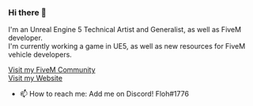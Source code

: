 ### Hi there 👋

I'm an Unreal Engine 5 Technical Artist and Generalist, as well as FiveM developer.<br>
I'm currently working a game in UE5, as well as new resources for FiveM vehicle developers.

[Visit my FiveM Community](https://discord.gg/dawnstar-fivem)<br>
[Visit my Website](https://dwnstr.com)

- 📫 How to reach me: Add me on Discord! Floh#1776
